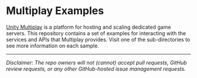 # Multiplay Examples

[Unity Multiplay](https://unity.com/products/multiplay) is a platform for hosting and scaling dedicated game servers. This repository contains a set of examples for interacting with the services and APIs that Multiplay provides.
Visit one of the sub-directories to see more information on each sample.

---
_Disclaimer: The repo owners will not (cannot) accept pull requests, GitHub review requests, or any other GitHub-hosted issue management requests._
